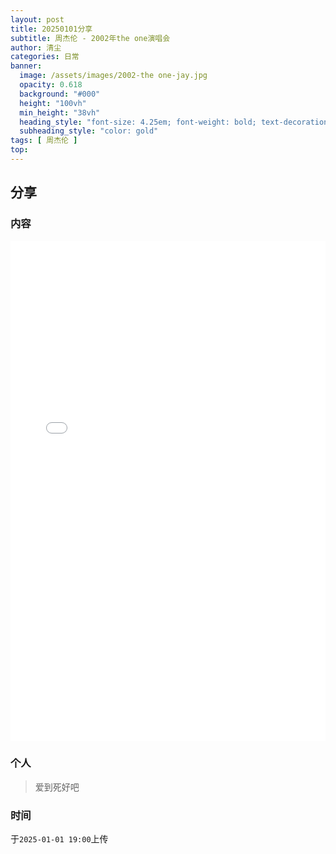 ```yaml
---
layout: post
title: 20250101分享
subtitle: 周杰伦 - 2002年the one演唱会
author: 清尘
categories: 日常
banner:
  image: /assets/images/2002-the one-jay.jpg
  opacity: 0.618
  background: "#000"
  height: "100vh"
  min_height: "38vh"
  heading_style: "font-size: 4.25em; font-weight: bold; text-decoration: underline"
  subheading_style: "color: gold"
tags: [ 周杰伦 ]
top: 
---
```


## 分享

### 内容

<div><iframe id="bili-radio" style="width: 100%; height: 800px;"
  src="//www.bilibili.com/blackboard/html5mobileplayer.html?isOutside=true&aid=76445829&bvid=BV1NJ41127Bj&cid=130758596&p=1&autoplay=1"
  scrolling="no" border="0" frameborder="no" framespacing="0" allowfullscreen="true"></iframe></div>


### 个人

> 爱到死好吧

### 时间

于`2025-01-01 19:00`上传
